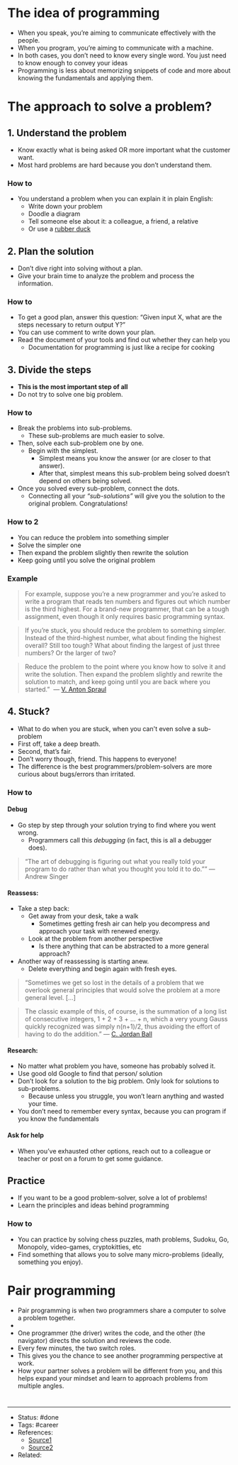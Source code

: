 # The idea of programming
- When you speak, you’re aiming to communicate effectively with the people.
- When you program, you’re aiming to communicate with a machine.
- In both cases, you don’t need to know every single word. You just need to know enough to convey your ideas
- Programming is less about memorizing snippets of code and more about knowing the fundamentals and applying them.

# The approach to solve a problem?

## 1. Understand the problem
- Know exactly what is being asked OR more important what the customer want.
- Most hard problems are hard because you don’t understand them.

### How to
- You understand a problem when you can explain it in plain English:
	- Write down your problem
	- Doodle a diagram
	- Tell someone else about it: a colleague, a friend, a relative
	- Or use a [rubber duck](https://en.wikipedia.org/wiki/Rubber_duck_debugging)

## 2. Plan the solution
- Don’t dive right into solving without a plan.
- Give your brain time to analyze the problem and process the information.

### How to
- To get a good plan, answer this question: “Given input X, what are the steps necessary to return output Y?”
- You can use comment to write down your plan.
- Read the document of your tools and find out whether they can help you
	- Documentation for programming is just like a recipe for cooking

## 3. Divide the steps
- **This is the most important step of all**
- Do not try to solve one big problem.

### How to
- Break the problems into sub-problems.
	- These sub-problems are much easier to solve.
- Then, solve each sub-problem one by one.
	- Begin with the simplest.
		- Simplest means you know the answer (or are closer to that answer).
		- After that, simplest means this sub-problem being solved doesn’t depend on others being solved.
- Once you solved every sub-problem, connect the dots.
	- Connecting all your _“sub-solutions”_ will give you the solution to the original problem. Congratulations!

### How to 2
- You can reduce the problem into something simpler
- Solve the simpler one
- Then expand the problem slightly then rewrite the solution
- Keep going until you solve the original problem

### Example
> For example, suppose you’re a new programmer and you’re asked to write a program that reads ten numbers and figures out which number is the third highest. For a brand-new programmer, that can be a tough assignment, even though it only requires basic programming syntax.

> If you’re stuck, you should reduce the problem to something simpler. Instead of the third-highest number, what about finding the highest overall? Still too tough? What about finding the largest of just three numbers? Or the larger of two?

> Reduce the problem to the point where you know how to solve it and write the solution. Then expand the problem slightly and rewrite the solution to match, and keep going until you are back where you started.”
>  — [V. Anton Spraul](http://vantonspraul.com/)

## 4. Stuck?
- What to do when you are stuck, when you can't even solve a sub-problem
- First off, take a deep breath.
- Second, that’s fair.
- Don’t worry though, friend. This happens to everyone!
- The difference is the best programmers/problem-solvers are more curious about bugs/errors than irritated.

### How to

#### Debug
- Go step by step through your solution trying to find where you went wrong.
	- Programmers call this _debugging_ (in fact, this is all a debugger does).

> “The art of debugging is figuring out what you really told your program to do rather than what you thought you told it to do.”” — Andrew Singer

#### Reassess:
- Take a step back:
	- Get away from your desk, take a walk
		- Sometimes getting fresh air can help you decompress and approach your task with renewed energy.
	- Look at the problem from another perspective
		- Is there anything that can be abstracted to a more general approach?
- Another way of reassessing is starting anew.
	- Delete everything and begin again with fresh eyes.

> “Sometimes we get so lost in the details of a problem that we overlook general principles that would solve the problem at a more general level. […]

> The classic example of this, of course, is the summation of a long list of consecutive integers, 1 + 2 + 3 + … + n, which a very young Gauss quickly recognized was simply n(n+1)/2, thus avoiding the effort of having to do the addition.” — [C. Jordan Ball](https://www.linkedin.com/in/cjordanball/)

#### Research:
- No matter what problem you have, someone has probably solved it.
- Use good old Google to find that person/ solution
- Don’t look for a solution to the big problem. Only look for solutions to sub-problems.
	- Because unless you struggle, you won’t learn anything and wasted your time.
- You don’t need to remember every syntax, because you can program if you know the fundamentals

#### Ask for help
- When you’ve exhausted other options, reach out to a colleague or teacher or post on a forum to get some guidance.

## Practice
- If you want to be a good problem-solver, solve a lot of problems!
- Learn the principles and ideas behind programming

### How to
- You can practice by solving chess puzzles, math problems, Sudoku, Go, Monopoly, video-games, cryptokitties, etc
- Find something that allows you to solve many micro-problems (ideally, something you enjoy).

# Pair programming
- Pair programming is when two programmers share a computer to solve a problem together.
- 
- One programmer (the driver) writes the code, and the other (the navigator) directs the solution and reviews the code.
- Every few minutes, the two switch roles.
- This gives you the chance to see another programming perspective at work.
- How your partner solves a problem will be different from you, and this helps expand your mindset and learn to approach problems from multiple angles.

#
---
- Status: #done
- Tags: #career
- References:
	- [Source1](https://www.codecademy.com/resources/blog/how-to-think-like-a-programmer/)
	- [Source2](https://www.codecademy.com/resources/blog/how-to-think-like-a-programmer/)
- Related:
